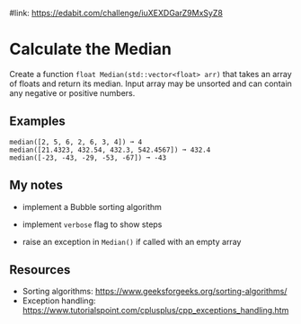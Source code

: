 #link: https://edabit.com/challenge/iuXEXDGarZ9MxSyZ8



# Calculate the Median

Create a function `float Median(std::vector<float> arr)` that takes an array of floats and return its median. Input array may be unsorted and can contain any negative or positive numbers.

## Examples

```
median([2, 5, 6, 2, 6, 3, 4]) ➞ 4
median([21.4323, 432.54, 432.3, 542.4567]) ➞ 432.4
median([-23, -43, -29, -53, -67]) ➞ -43
```

## My notes

* implement a Bubble sorting algorithm
* implement `verbose` flag to show steps

* raise an exception in `Median()` if called with an empty array

## Resources

* Sorting algorithms: https://www.geeksforgeeks.org/sorting-algorithms/
* Exception handling: https://www.tutorialspoint.com/cplusplus/cpp_exceptions_handling.htm